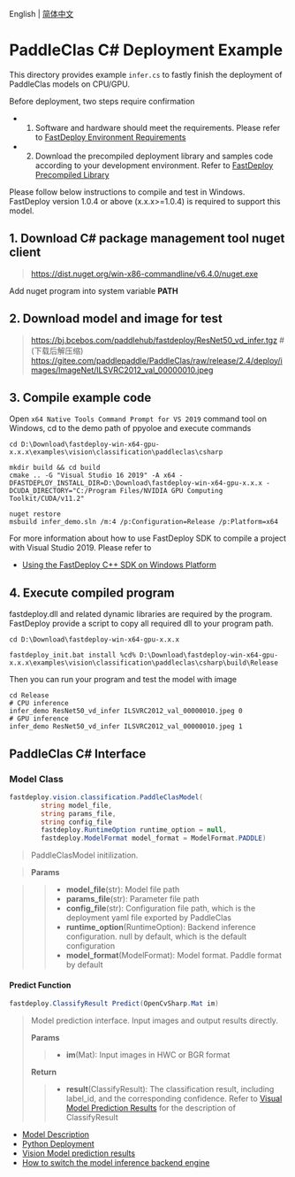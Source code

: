 English | [简体中文](README_CN.md)
# PaddleClas C# Deployment Example

This directory provides example `infer.cs` to fastly finish the deployment of PaddleClas models on CPU/GPU.

Before deployment, two steps require confirmation

- 1. Software and hardware should meet the requirements. Please refer to [FastDeploy Environment Requirements](../../../../../docs/en/build_and_install/download_prebuilt_libraries.md)  
- 2.  Download the precompiled deployment library and samples code according to your development environment. Refer to [FastDeploy Precompiled Library](../../../../../docs/en/build_and_install/download_prebuilt_libraries.md)

Please follow below instructions to compile and test in Windows. FastDeploy version 1.0.4 or above (x.x.x>=1.0.4) is required to support this model.

## 1. Download C# package management tool nuget client
> https://dist.nuget.org/win-x86-commandline/v6.4.0/nuget.exe

Add nuget program into system variable **PATH**

## 2. Download model and image for test
> https://bj.bcebos.com/paddlehub/fastdeploy/ResNet50_vd_infer.tgz # (下载后解压缩)
> https://gitee.com/paddlepaddle/PaddleClas/raw/release/2.4/deploy/images/ImageNet/ILSVRC2012_val_00000010.jpeg

## 3. Compile example code

Open `x64 Native Tools Command Prompt for VS 2019` command tool on Windows, cd to the demo path of ppyoloe and execute commands

```shell
cd D:\Download\fastdeploy-win-x64-gpu-x.x.x\examples\vision\classification\paddleclas\csharp

mkdir build && cd build
cmake .. -G "Visual Studio 16 2019" -A x64 -DFASTDEPLOY_INSTALL_DIR=D:\Download\fastdeploy-win-x64-gpu-x.x.x -DCUDA_DIRECTORY="C:/Program Files/NVIDIA GPU Computing Toolkit/CUDA/v11.2"

nuget restore
msbuild infer_demo.sln /m:4 /p:Configuration=Release /p:Platform=x64
```

For more information about how to use FastDeploy SDK to compile a project with Visual Studio 2019. Please refer to
- [Using the FastDeploy C++ SDK on Windows Platform](../../../../../docs/en/faq/use_sdk_on_windows.md)

## 4. Execute compiled program
fastdeploy.dll and related dynamic libraries are required by the program. FastDeploy provide a script to copy all required dll to your program path.

```shell
cd D:\Download\fastdeploy-win-x64-gpu-x.x.x

fastdeploy_init.bat install %cd% D:\Download\fastdeploy-win-x64-gpu-x.x.x\examples\vision\classification\paddleclas\csharp\build\Release
```
Then you can run your program and test the model with image

```shell
cd Release
# CPU inference
infer_demo ResNet50_vd_infer ILSVRC2012_val_00000010.jpeg 0
# GPU inference
infer_demo ResNet50_vd_infer ILSVRC2012_val_00000010.jpeg 1
```

## PaddleClas C# Interface

### Model Class

```c#
fastdeploy.vision.classification.PaddleClasModel(
        string model_file,
        string params_file,
        string config_file
        fastdeploy.RuntimeOption runtime_option = null,
        fastdeploy.ModelFormat model_format = ModelFormat.PADDLE)
```

> PaddleClasModel initilization.

> **Params**

>> * **model_file**(str): Model file path
>> * **params_file**(str): Parameter file path
>> * **config_file**(str): Configuration file path, which is the deployment yaml file exported by PaddleClas
>> * **runtime_option**(RuntimeOption): Backend inference configuration. null by default, which is the default configuration
>> * **model_format**(ModelFormat): Model format. Paddle format by default

#### Predict Function

```c#
fastdeploy.ClassifyResult Predict(OpenCvSharp.Mat im)
```

> Model prediction interface. Input images and output results directly.
>
> **Params**
>
>> * **im**(Mat): Input images in HWC or BGR format
>
> **Return**
>
>> * **result**(ClassifyResult): The classification result, including label_id, and the corresponding confidence. Refer to [Visual Model Prediction Results](../../../../../docs/api/vision_results/) for the description of ClassifyResult

- [Model Description](../../)
- [Python Deployment](../python)
- [Vision Model prediction results](../../../../../docs/api/vision_results/)
- [How to switch the model inference backend engine](../../../../../docs/en/faq/how_to_change_backend.md)
